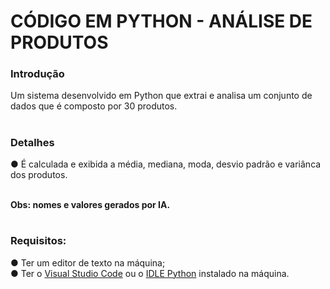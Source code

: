 # CÓDIGO EM PYTHON - ANÁLISE DE PRODUTOS

<h3>Introdução</h3>
Um sistema desenvolvido em Python que extrai e analisa um conjunto de dados que é composto por 30 produtos.

# <h3>Detalhes <br>
 ● É calculada e exibida a média, mediana, moda, desvio padrão e variânca dos produtos.

<br>
<strong>
Obs: nomes e valores gerados por IA.</strong>
</h3>

# <h3>Requisitos:
 ● Ter um editor de texto na máquina; <br>
 ● Ter o <a href="https://code.visualstudio.com/download">Visual Studio Code</a> ou o <a href="https://www.python.org/downloads/">IDLE Python</a> instalado na máquina.</h3>
